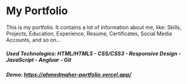 # My Portfolio 
This is my portfolio. It contains a lot of information about me, like: Skills, Projects, Education, Experience, Resume, Certificates, Social Media Accounts, and so on...

##### Used Technologies: HTML/HTML5 - CSS/CSS3 - Responsive Design - JavaScript - Angluar - Git
##### Demo: https://ahmedmaher-portfolio.vercel.app/
